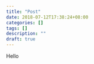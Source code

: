 ```yaml
---
title: "Post"
date: 2018-07-12T17:38:24+08:00
categories: []
tags: []
description: ""
draft: true
---
```


Hello